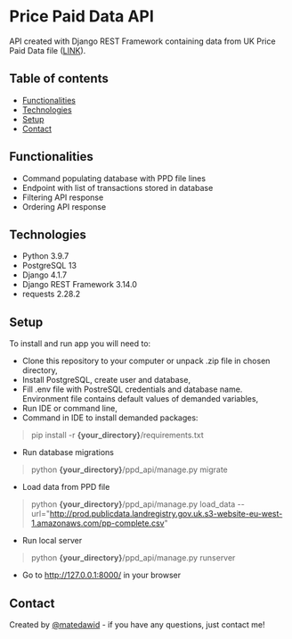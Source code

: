 # Price Paid Data API
API created with Django REST Framework containing data from UK Price Paid Data file ([LINK](https://www.gov.uk/government/statistical-data-sets/price-paid-data-downloads#single-file)). 

## Table of contents
* [Functionalities](#functionalities)
* [Technologies](#technologies)
* [Setup](#setup)
* [Contact](#contact)

## Functionalities
* Command populating database with PPD file lines
* Endpoint with list of transactions stored in database
* Filtering API response
* Ordering API response

## Technologies
* Python 3.9.7
* PostgreSQL 13
* Django 4.1.7
* Django REST Framework 3.14.0
* requests 2.28.2

## Setup
To install and run app you will need to:
* Clone this repository to your computer or unpack .zip file in chosen directory,
* Install PostgreSQL, create user and database,
* Fill .env file with PostreSQL credentials and database name. Environment file contains default values of demanded variables,
* Run IDE or command line,
* Command in IDE to install demanded packages:
> pip install -r **{your_directory}**/requirements.txt
* Run database migrations
> python **{your_directory}**/ppd_api/manage.py migrate
* Load data from PPD file
> python **{your_directory}**/ppd_api/manage.py load_data --url="http://prod.publicdata.landregistry.gov.uk.s3-website-eu-west-1.amazonaws.com/pp-complete.csv"
* Run local server
> python **{your_directory}**/ppd_api/manage.py runserver
* Go to  http://127.0.0.1:8000/ in your browser


## Contact
Created by [@matedawid](https://linkedin.com/in/matedawid) - if you have any questions, just contact me!